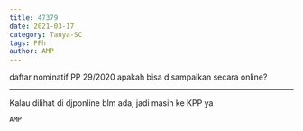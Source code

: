 ```yaml
---
title: 47379
date: 2021-03-17
category: Tanya-SC
tags: PPh
author: AMP
---
```


daftar nominatif PP 29/2020 apakah bisa disampaikan secara online?

---

Kalau dilihat di djponline blm ada, jadi masih ke KPP ya

`AMP`
